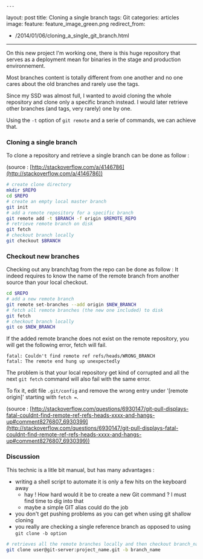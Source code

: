     ---
layout: post
title: Cloning a single branch
tags: Git
categories: articles
image:
 feature: feature_image_green.png
redirect_from:
  - /2014/01/06/cloning_a_single_git_branch.html
---

On this new project I'm working one, there is this huge repository that serves as a deployment mean for binaries in the stage and production environnement.

Most branches content is totally different from one another and no one cares about the old branches and rarely use the tags.

Since my SSD was almost full, I wanted to avoid cloning the whole repository and clone only a specific branch instead. I would later retrieve other branches (and tags, very rarely) one by one.

Using the `-t` option of `git remote` and a serie of commands, we can achieve that.


### Cloning a single branch
To clone a repository and retrieve a single branch can be done as follow :

(source : [http://stackoverflow.com/a/4146786](http://stackoverflow.com/a/4146786))

```sh
# create clone directory
mkdir $REPO
cd $REPO
# create an empty local master branch
git init
# add a remote repository for a specific branch
git remote add -t $BRANCH -f origin $REMOTE_REPO
# retrieve remote branch on disk
git fetch
# checkout branch locally
git checkout $BRANCH
```

### Checkout new branches

Checking out any branch/tag from the repo can be done as follow :
It indeed requires to know the name of the remote branch from another source than your local checkout.

```sh
cd $REPO
# add a new remote branch
git remote set-branches --add origin $NEW_BRANCH
# fetch all remote branches (the new one included) to disk
git fetch
# checkout branch locally
git co $NEW_BRANCH
```

If the added remote branche does not exist on the remote repository, you will get the following error, fetch will fail.

```
fatal: Couldn't find remote ref refs/heads/WRONG_BRANCH
fatal: The remote end hung up unexpectedly
```

The problem is that your local repository get kind of corrupted and all the next `git fetch` command will also fail with the same error.

To fix it, edit file `.git/config` and remove the wrong entry under '[remote origin]' starting with `fetch =`.

(source : [http://stackoverflow.com/questions/6930147/git-pull-displays-fatal-couldnt-find-remote-ref-refs-heads-xxxx-and-hangs-up#comment8276807_6930399](http://stackoverflow.com/questions/6930147/git-pull-displays-fatal-couldnt-find-remote-ref-refs-heads-xxxx-and-hangs-up#comment8276807_6930399))

### Discussion
This technic is a litle bit manual, but has many advantages :

* writing a shell script to automate it is only a few hits on the keyboard away
    - hay ! How hard would it be to create a new Git command ? I must find time to dig into that
    - maybe a simple GIT alias could do the job
* you don't get pushing problems as you can get when using git shallow cloning
* you really are checking a single reference branch as opposed to using `git clone -b option`

```sh
# retrieves all the remote branches locally and then checkout branch_name
git clone user@git-server:project_name.git -b branch_name
```
